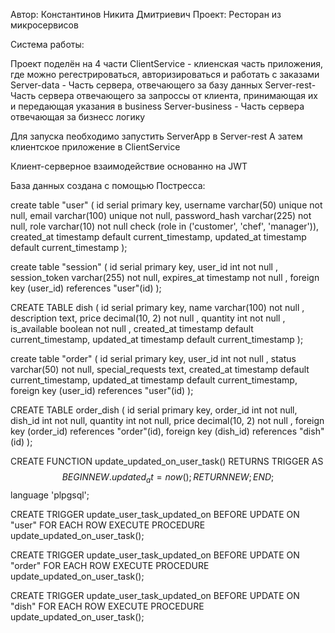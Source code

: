 Автор: Константинов Никита Дмитриевич
Проект: Ресторан из микросервисов

Система работы:

Проект поделён на 4 части
ClientService - клиенская часть приложения, где можно регестрироваться, авторизироваться и работать с заказами
Server-data - Часть сервера, отвечающего за базу данных
Server-rest- Часть сервера отвечающего за запроссы от клиента, принимающая их и передающая указания в business
Server-business - Часть сервера отвечающая за бизнесс логику

Для запуска пеобходимо запустить ServerApp в Server-rest
А затем клиентское приложение в ClientService

Клиент-серверное взаимодействие основанно на JWT

База данных создана с помощью Постресса:

create table "user" (
                      id serial primary key,
                      username varchar(50) unique not null,
                      email varchar(100) unique not null,
                      password_hash varchar(225) not null,
                      role varchar(10) not null check (role in ('customer', 'chef', 'manager')),
                      created_at timestamp default current_timestamp,
                      updated_at timestamp default current_timestamp
);

create table "session" (
                        id serial primary key,
                        user_id int not null ,
                        session_token varchar(255) not null,
                        expires_at timestamp not null ,
                        foreign key (user_id)
                        references "user"(id)
);

CREATE TABLE dish (
                      id serial primary key,
                      name varchar(100) not null ,
                      description text,
                      price decimal(10, 2) not null ,
                      quantity int not null ,
                      is_available boolean not null ,
                      created_at timestamp default current_timestamp,
                      updated_at timestamp default current_timestamp
);


create table "order"
(
                        id serial primary key,
                        user_id int not null ,
                        status varchar(50) not null,
                        special_requests text,
                        created_at timestamp default current_timestamp,
                        updated_at timestamp default current_timestamp,
                        foreign key (user_id)
                        references "user"(id)
);

CREATE TABLE order_dish (
                            id serial primary key,
                            order_id int not null,
                            dish_id int not null,
                            quantity int not null,
                            price decimal(10, 2) not null ,
                            foreign key (order_id)
                            references "order"(id),
                            foreign key (dish_id)
                            references "dish"(id)
);

CREATE  FUNCTION update_updated_on_user_task()
    RETURNS TRIGGER AS $$
BEGIN
    NEW.updated_at = now();
    RETURN NEW;
END;
$$ language 'plpgsql';

CREATE TRIGGER update_user_task_updated_on
    BEFORE UPDATE
    ON
        "user"
    FOR EACH ROW
EXECUTE PROCEDURE update_updated_on_user_task();

CREATE TRIGGER update_user_task_updated_on
    BEFORE UPDATE
    ON
        "order"
    FOR EACH ROW
EXECUTE PROCEDURE update_updated_on_user_task();

CREATE TRIGGER update_user_task_updated_on
    BEFORE UPDATE
    ON
        "dish"
    FOR EACH ROW
EXECUTE PROCEDURE update_updated_on_user_task();
